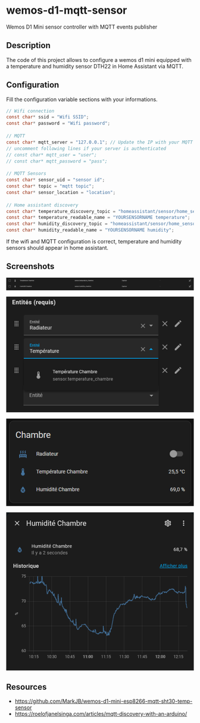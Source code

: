 # wemos-d1-mqtt-sensor
Wemos D1 Mini sensor controller with MQTT events publisher

## Description

The code of this project allows to configure a wemos d1 mini equipped with a temperature and humidity sensor DTH22 in Home Assistant via MQTT.

## Configuration

Fill the configuration variable sections with your informations.

```c
// Wifi connection
const char* ssid = "Wifi SSID";
const char* password = "Wifi password";

// MQTT
const char* mqtt_server = "127.0.0.1"; // Update the IP with your MQTT server
// uncomment following lines if your server is authenticated
// const char* mqtt_user = "user";
// const char* mqtt_password = "pass";

// MQTT Sensors
const char* sensor_uid = "sensor id";
const char* topic = "mqtt topic";
const char* sensor_location = "location";

// Home assistant discovery
const char* temperature_discovery_topic = "homeassistant/sensor/home_sensor_xxxx/temperature/config";
const char* temperature_readable_name = "YOURSENSORNAME temperature";
const char* humidity_discovery_topic = "homeassistant/sensor/home_sensor_xxxx/humidity/config";
const char* humidity_readable_name = "YOURSENSORNAME humidity";
```

If the wifi and MQTT configuration is correct, temperature and humidity sensors should appear in home assistant.

## Screenshots

![sensors](assets/sensors.png)

![add](assets/add.png)

![home](assets/homeview.png)

![graph](assets/graph.png)

## Resources

- https://github.com/MarkJB/wemos-d1-mini-esp8266-mqtt-sht30-temp-sensor
- https://roelofjanelsinga.com/articles/mqtt-discovery-with-an-arduino/